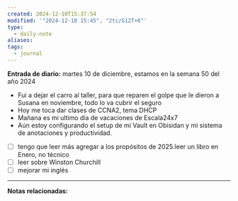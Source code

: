 ```yaml
---
created: 2024-12-10T15:37:54
modified: '"2024-12-10 15:45", "2tc/G12T+6"'
type:
  - daily-note
aliases: 
tags:
  - journal
---
```

 
 **Entrada de diario:** 
martes 10 de diciembre, estamos en la semana 50 del año 2024

- Fui a dejar el carro al taller, para que reparen el golpe que le dieron a Susana en noviembre, todo lo va cubrir el seguro
- Hoy me toca dar clases de CCNA2, tema DHCP
- Mañana es mi ultimo día de vacaciones de Escala24x7
- Aún estoy configurando el setup de mi Vault en Obisidan y mi sistema de anotaciones y productividad.

- [ ] tengo que leer más agregar a los propósitos de 2025.leer un libro en Enero, no técnico 
- [ ] leer sobre Winston Churchill 
- [ ] mejorar mi inglés 

----
**Notas relacionadas:**